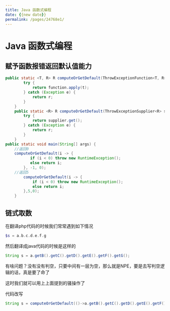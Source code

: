 ```yaml
---
title: Java 函数式编程
date: {{new date}}
permalink: /pages/24768e1/
---
```



# Java 函数式编程

## 赋予函数报错返回默认值能力

```JAVA
public static <T, R> R computeOrGetDefault(ThrowExceptionFunction<T, R> function, T t, R r) {
        try {
            return function.apply(t);
        } catch (Exception e) {
            return r;
        }
    }
    public static <R> R computeOrGetDefault(ThrowExceptionSupplier<R> supplier,R r){
        try {
            return supplier.get();
        } catch (Exception e) {
            return r;
        }
    }
public static void main(String[] args) {
  	//返回0
  	computeOrGetDefault(i -> {
           if (i < 0) throw new RuntimeException();
           else return i;
        }, -1, 0);
  	//返回5
        computeOrGetDefault(i -> {
            if (i < 0) throw new RuntimeException();
            else return i;
        },5,0);
    }

```

## 链式取数

在翻译php代码的时候我们常常遇到如下情况

```php
$s = a.b.c.d.e.f.g
```

然后翻译成java代码的时候是这样的

```java
String s = a.getB().getC().getD().getE().getF().getG();
```

有啥问题？没有没有判空，只要中间有一层为空，那么就是NPE，要是去写判空逻辑的话，真是要了命了

这时我们就可以用上上面提到的骚操作了

代码改写

```java
String s = computeOrGetDefault(()->a.getB().getC().getD().getE().getF().getG(),"");
```

